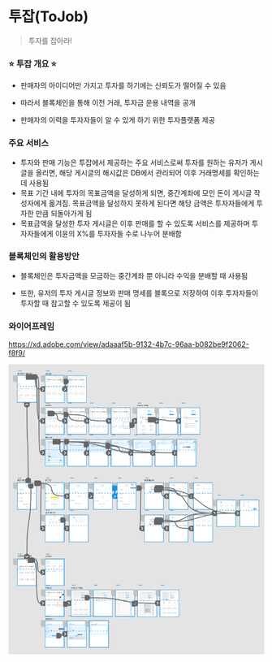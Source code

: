 # 투잡(ToJob)

> 투자를 잡아라!

###  :star: ​투잡 개요 :star:

- 판매자의 아이디어만 가지고 투자를 하기에는 신뢰도가 떨어질 수 있음
-  따라서 블록체인을 통해 이전 거래, 투자금 운용 내역을 공개

- 판매자의 이력을 투자자들이 알 수 있게 하기 위한 투자플랫폼 제공



### 주요 서비스 
- 투자와 판매 기능은 투잡에서 제공하는 주요 서비스로써 투자를 원하는 유저가 게시글을 올리면, 해당 게시글의 해시값은 DB에서 관리되어 이후 거래명세를 확인하는데 사용됨
- 목표 기간 내에 투자의 목표금액을 달성하게 되면, 중간계좌에 모인 돈이 게시글 작성자에게 옮겨짐. 목표금액을 달성하지 못하게 된다면 해당 금액은 투자자들에게 투자한 만큼 되돌아가게 됨
- 목표금액을 달성한 투자 게시글은 이후 판매를 할 수 있도록 서비스를 제공하며 투자자들에게 이윤의 X%를 투자자들 수로 나누어 분배함



### 블록체인의 활용방안

- 블록체인은 투자금액을 모금하는 중간계좌 뿐 아니라 수익을 분배할 때 사용됨

- 또한, 유저의 투자 게시글 정보와 판매 명세를 블록으로 저장하여 이후 투자자들이 투자할 때 참고할 수 있도록 제공이 됨



### 와이어프레임

https://xd.adobe.com/view/adaaaf5b-9132-4b7c-96aa-b082be9f2062-f8f9/

![wireframe](산출물/와이어프레임/와이어프레임.PNG)

